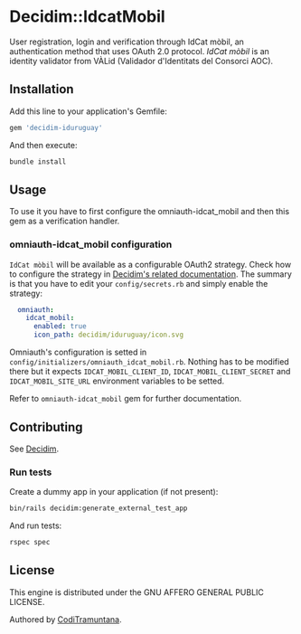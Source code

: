 # Decidim::IdcatMobil

User registration, login and verification through IdCat mòbil, an authentication method that uses OAuth 2.0 protocol.
_IdCat mòbil_ is an identity validator from VÀLid (Validador d'Identitats del Consorci AOC).

## Installation

Add this line to your application's Gemfile:

```ruby
gem 'decidim-iduruguay'
```

And then execute:

```bash
bundle install
```

## Usage

To use it you have to first configure the omniauth-idcat_mobil and then this gem as a verification handler.

### omniauth-idcat_mobil configuration
`IdCat mòbil` will be available as a configurable OAuth2 strategy.
Check how to configure the strategy in [Decidim's related documentation](). The summary is that you have to edit your `config/secrets.rb` and simply enable the strategy:

```yaml
  omniauth:
    idcat_mobil:
      enabled: true
      icon_path: decidim/iduruguay/icon.svg
```

Omniauth's configuration is setted in `config/initializers/omniauth_idcat_mobil.rb`. Nothing has to be modified there but it expects `IDCAT_MOBIL_CLIENT_ID`, `IDCAT_MOBIL_CLIENT_SECRET` and `IDCAT_MOBIL_SITE_URL` environment variables to be setted.


Refer to `omniauth-idcat_mobil` gem for further documentation.

## Contributing

See [Decidim](https://github.com/decidim/decidim).

### Run tests

Create a dummy app in your application (if not present):

```bash
bin/rails decidim:generate_external_test_app
```

And run tests:

```bash
rspec spec
```

## License

This engine is distributed under the GNU AFFERO GENERAL PUBLIC LICENSE.

Authored by [CodiTramuntana](http://coditramuntana.com).

